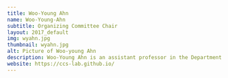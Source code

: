 ```yaml
---
title: Woo-Young Ahn
name: Woo-Young-Ahn
subtitle: Organizing Committee Chair
layout: 2017_default
img: wyahn.jpg
thumbnail: wyahn.jpg
alt: Picture of Woo-young Ahn
description: Woo-Young Ahn is an assistant professor in the Department of Psychology at Seoul National University. 
website: https://ccs-lab.github.io/
---
```

